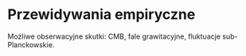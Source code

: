 # Przewidywania empiryczne

Możliwe obserwacyjne skutki: CMB, fale grawitacyjne, fluktuacje sub-Planckowskie.